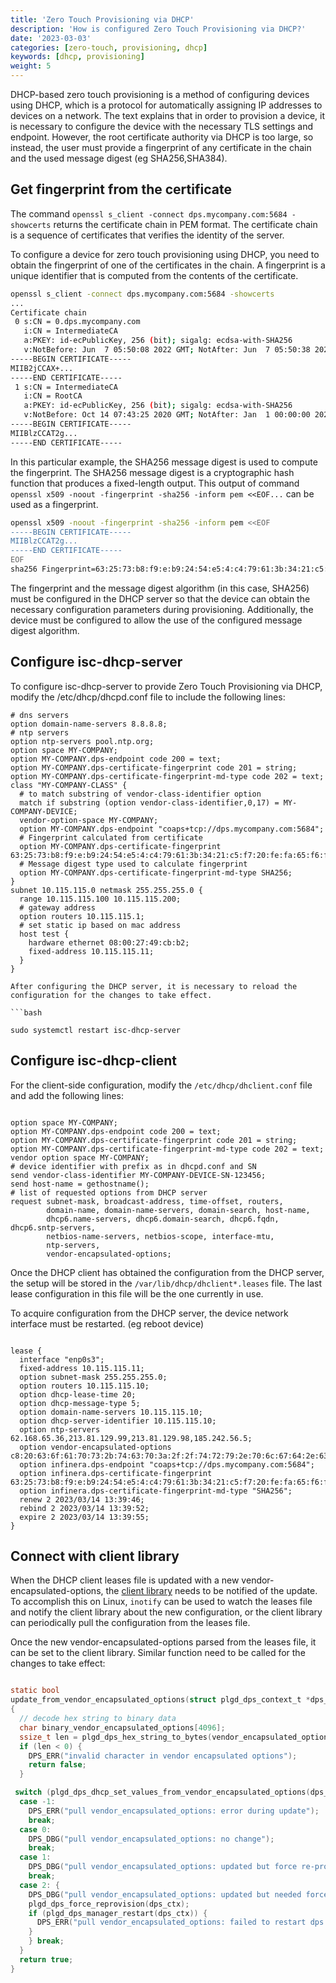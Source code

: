 ```yaml
---
title: 'Zero Touch Provisioning via DHCP'
description: 'How is configured Zero Touch Provisioning via DHCP?'
date: '2023-03-03'
categories: [zero-touch, provisioning, dhcp]
keywords: [dhcp, provisioning]
weight: 5
---
```


DHCP-based zero touch provisioning is a method of configuring devices using DHCP, which is a protocol for automatically assigning IP addresses to devices on a network. The text explains that in order to provision a device, it is necessary to configure the device with the necessary TLS settings and endpoint. However, the root certificate authority via DHCP is too large, so instead, the user must provide a fingerprint of any certificate in the chain and the used message digest (eg SHA256,SHA384).

## Get fingerprint from the certificate

The command `openssl s_client -connect dps.mycompany.com:5684 -showcerts` returns the certificate chain in PEM format. The certificate chain is a sequence of certificates that verifies the identity of the server.

To configure a device for zero touch provisioning using DHCP, you need to obtain the fingerprint of one of the certificates in the chain. A fingerprint is a unique identifier that is computed from the contents of the certificate.

```bash
openssl s_client -connect dps.mycompany.com:5684 -showcerts
...
Certificate chain
 0 s:CN = 0.dps.mycompany.com
   i:CN = IntermediateCA
   a:PKEY: id-ecPublicKey, 256 (bit); sigalg: ecdsa-with-SHA256
   v:NotBefore: Jun  7 05:50:08 2022 GMT; NotAfter: Jun  7 05:50:38 2023 GMT
-----BEGIN CERTIFICATE-----
MIIB2jCCAX+...
-----END CERTIFICATE-----
 1 s:CN = IntermediateCA
   i:CN = RootCA
   a:PKEY: id-ecPublicKey, 256 (bit); sigalg: ecdsa-with-SHA256
   v:NotBefore: Oct 14 07:43:25 2020 GMT; NotAfter: Jan  1 00:00:00 2025 GMT
-----BEGIN CERTIFICATE-----
MIIBlzCCAT2g...
-----END CERTIFICATE-----
```

In this particular example, the SHA256 message digest is used to compute the fingerprint. The SHA256 message digest is a cryptographic hash function that produces a fixed-length output. This output of command `openssl x509 -noout -fingerprint -sha256 -inform pem <<EOF...` can be used as a fingerprint.

```bash
openssl x509 -noout -fingerprint -sha256 -inform pem <<EOF
-----BEGIN CERTIFICATE-----
MIIBlzCCAT2g...
-----END CERTIFICATE-----
EOF
sha256 Fingerprint=63:25:73:b8:f9:e:b9:24:54:e5:4:c4:79:61:3b:34:21:c5:f7:20:fe:fa:65:f6:f:51:6c:1e:72:5c:ec:73
```

The fingerprint and the message digest algorithm (in this case, SHA256) must be configured in the DHCP server so that the device can obtain the necessary configuration parameters during provisioning. Additionally, the device must be configured to allow the use of the configured message digest algorithm.

## Configure isc-dhcp-server

To configure isc-dhcp-server to provide Zero Touch Provisioning via DHCP, modify the /etc/dhcp/dhcpd.conf file to include the following lines:

```text
# dns servers
option domain-name-servers 8.8.8.8;
# ntp servers
option ntp-servers pool.ntp.org;
option space MY-COMPANY;
option MY-COMPANY.dps-endpoint code 200 = text;
option MY-COMPANY.dps-certificate-fingerprint code 201 = string;
option MY-COMPANY.dps-certificate-fingerprint-md-type code 202 = text;
class "MY-COMPANY-CLASS" {
  # to match substring of vendor-class-identifier option
  match if substring (option vendor-class-identifier,0,17) = MY-COMPANY-DEVICE;
  vendor-option-space MY-COMPANY;
  option MY-COMPANY.dps-endpoint "coaps+tcp://dps.mycompany.com:5684";
  # Fingerprint calculated from certificate
  option MY-COMPANY.dps-certificate-fingerprint 63:25:73:b8:f9:e:b9:24:54:e5:4:c4:79:61:3b:34:21:c5:f7:20:fe:fa:65:f6:f:51:6c:1e:72:5c:ec:73;
  # Message digest type used to calculate fingerprint
  option MY-COMPANY.dps-certificate-fingerprint-md-type SHA256;
}
subnet 10.115.115.0 netmask 255.255.255.0 {
  range 10.115.115.100 10.115.115.200;
  # gateway address
  option routers 10.115.115.1;
  # set static ip based on mac address
  host test {
    hardware ethernet 08:00:27:49:cb:b2;
    fixed-address 10.115.115.11;
  }
}

After configuring the DHCP server, it is necessary to reload the configuration for the changes to take effect.

```bash

sudo systemctl restart isc-dhcp-server

```

## Configure isc-dhcp-client

For the client-side configuration, modify the `/etc/dhcp/dhclient.conf` file and add the following lines:

```config

option space MY-COMPANY;
option MY-COMPANY.dps-endpoint code 200 = text;
option MY-COMPANY.dps-certificate-fingerprint code 201 = string;
option MY-COMPANY.dps-certificate-fingerprint-md-type code 202 = text;
vendor option space MY-COMPANY;
# device identifier with prefix as in dhcpd.conf and SN
send vendor-class-identifier MY-COMPANY-DEVICE-SN-123456;
send host-name = gethostname();
# list of requested options from DHCP server
request subnet-mask, broadcast-address, time-offset, routers,
        domain-name, domain-name-servers, domain-search, host-name,
        dhcp6.name-servers, dhcp6.domain-search, dhcp6.fqdn, dhcp6.sntp-servers,
        netbios-name-servers, netbios-scope, interface-mtu,
        ntp-servers,
        vendor-encapsulated-options;

```

Once the DHCP client has obtained the configuration from the DHCP server, the setup will be stored in the `/var/lib/dhcp/dhclient*.leases` file. The last lease configuration in this file will be the one currently in use.

To acquire configuration from the DHCP server, the device network interface must be restarted. (eg reboot device)

```text

lease {
  interface "enp0s3";
  fixed-address 10.115.115.11;
  option subnet-mask 255.255.255.0;
  option routers 10.115.115.10;
  option dhcp-lease-time 20;
  option dhcp-message-type 5;
  option domain-name-servers 10.115.115.10;
  option dhcp-server-identifier 10.115.115.10;
  option ntp-servers 62.168.65.36,213.81.129.99,213.81.129.98,185.242.56.5;
  option vendor-encapsulated-options c8:20:63:6f:61:70:73:2b:74:63:70:3a:2f:2f:74:72:79:2e:70:6c:67:64:2e:63:6c:6f:75:64:3a:32:35:36:38:34:c9:20:63:25:73:b8:f9:e:b9:24:54:e5:4:c4:79:61:3b:34:21:c5:f7:20:fe:fa:65:f6:f:51:6c:1e:72:5c:ec:73:ca:6:53:48:41:32:35:36;
  option infinera.dps-endpoint "coaps+tcp://dps.mycompany.com:5684";
  option infinera.dps-certificate-fingerprint 63:25:73:b8:f9:e:b9:24:54:e5:4:c4:79:61:3b:34:21:c5:f7:20:fe:fa:65:f6:f:51:6c:1e:72:5c:ec:73;
  option infinera.dps-certificate-fingerprint-md-type "SHA256";
  renew 2 2023/03/14 13:39:46;
  rebind 2 2023/03/14 13:39:52;
  expire 2 2023/03/14 13:39:55;
}

```

## Connect with client library

When the DHCP client leases file is updated with a new vendor-encapsulated-options, the [client library](../client-library) needs to be notified of the update. To accomplish this on Linux, `inotify` can be used to watch the leases file and notify the client library about the new configuration, or the client library can periodically pull the configuration from the leases file.

Once the new vendor-encapsulated-options parsed from the leases file, it can be set to the client library.
Similar function need to be called for the changes to take effect:

```c

static bool
update_from_vendor_encapsulated_options(struct plgd_dps_context_t *dps_ctx, const char *vendor_encapsulated_options)
{
  // decode hex string to binary data
  char binary_vendor_encapsulated_options[4096];
  ssize_t len = plgd_dps_hex_string_to_bytes(vendor_encapsulated_options, strlen(vendor_encapsulated_options), binary_vendor_encapsulated_options, sizeof(binary_vendor_encapsulated_options));
  if (len < 0) {
    DPS_ERR("invalid character in vendor encapsulated options");
    return false;
  }

 switch (plgd_dps_dhcp_set_values_from_vendor_encapsulated_options(dps_ctx, binary_vendor_encapsulated_options, (size_t)len)) {
  case -1:
    DPS_ERR("pull vendor_encapsulated_options: error during update");
    break;
  case 0:
    DPS_DBG("pull vendor_encapsulated_options: no change");
    break;
  case 1:
    DPS_DBG("pull vendor_encapsulated_options: updated but force re-provision is not needed");
    break;
  case 2: {
    DPS_DBG("pull vendor_encapsulated_options: updated but needed force re-provision and restart dps manager");
    plgd_dps_force_reprovision(dps_ctx);
    if (plgd_dps_manager_restart(dps_ctx)) {
      DPS_ERR("pull vendor_encapsulated_options: failed to restart dps manager");
    }
    } break;
  }
  return true;
}

```
